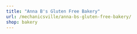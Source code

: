 ```yaml
---
title: "Anna B's Gluten Free Bakery"
url: /mechanicsville/anna-bs-gluten-free-bakery/
shop: bakery
---
```

